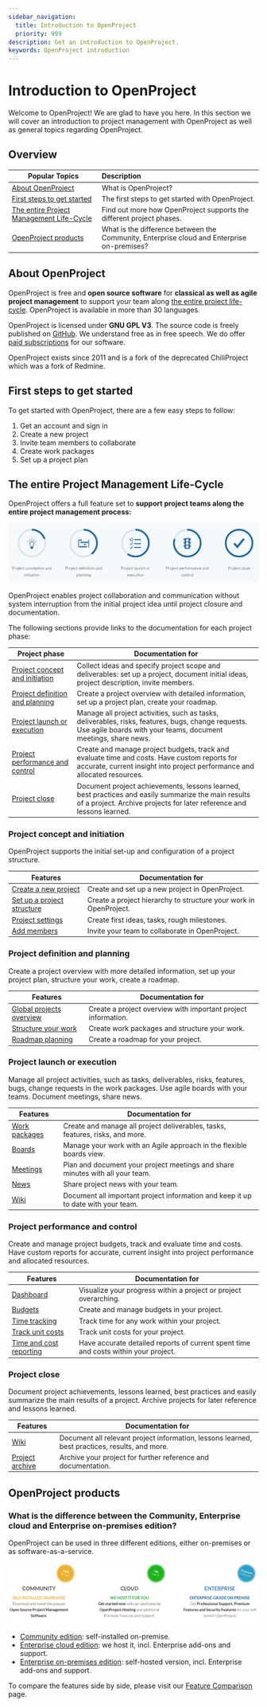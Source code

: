 ```yaml
---
sidebar_navigation:
  title: Introduction to OpenProject
  priority: 999
description: Get an introduction to OpenProject.
keywords: OpenProject introduction
---
```

# Introduction to OpenProject

Welcome to OpenProject! We are glad to have you here. In this section we will cover an introduction to project management with OpenProject as well as general topics regarding OpenProject.

## Overview

| Popular Topics                                                                        | Description                                                                                |
|---------------------------------------------------------------------------------------|:-------------------------------------------------------------------------------------------|
| [About OpenProject](#about-openproject)                                               | What is OpenProject?                                                                       |
| [First steps to get started](#first-steps-to-get-started)                             | The first steps to get started with OpenProject.                                           |
| [The entire Project Management Life-Cycle](#the-entire-project-management-life-cycle) | Find out more how OpenProject supports the different project phases.                       |
| [OpenProject products](#openproject-products)                                         | What is the difference between the Community, Enterprise cloud and Enterprise on-premises? |

## About OpenProject

OpenProject is free and **open source software** for **classical as well as agile project management** to support your team along [the entire project life-cycle](#the-entire-project-management-life-cycle). OpenProject is available in more than 30 languages.

OpenProject is licensed under **GNU GPL V3**. The source code is freely published on [GitHub](https://github.com/opf/openproject). We understand free as in free speech. We do offer [paid subscriptions](#openproject-products) for our software.

OpenProject exists since 2011 and is a fork of the deprecated ChiliProject which was a fork of Redmine.

## First steps to get started

To get started with OpenProject, there are a few easy steps to follow:

1. Get an account and sign in
2. Create a new project
3. Invite team members to collaborate
4. Create work packages
5. Set up a project plan

## The entire Project Management Life-Cycle

OpenProject offers a full feature set to **support project teams along the entire project management process:**

![Project Management Life-Cycle](1565860195298.png)

OpenProject enables project collaboration and communication without system interruption from the initial project idea until project closure and documentation.

The following sections provide links to the documentation for each project phase:

| Project phase                                                | Documentation for                                            |
| ------------------------------------------------------------ | ------------------------------------------------------------ |
| [Project concept and initiation](#project-concept-and-initiation) | Collect ideas and specify project scope and deliverables:  set up a project, document initial ideas, project description, invite members. |
| [Project definition and planning](#project-definition-and-planning) | Create a project overview with detailed information, set up a project plan, create your roadmap. |
| [Project launch or execution](#project-launch-or-execution)  | Manage all project activities, such as tasks, deliverables, risks, features, bugs, change requests. Use agile boards with your teams, document meetings, share news. |
| [Project performance and control](#project-performance-and-control) | Create and manage project budgets, track and evaluate time and costs. Have custom reports for accurate, current insight into project performance and allocated resources. |
| [Project close](#project-close)                              | Document project achievements, lessons learned, best practices and easily summarize the main results of a project. Archive projects for later reference and lessons learned. |

### Project concept and initiation

OpenProject supports the initial set-up and configuration of a project structure.

| Features                                                     | Documentation for                                            |
| ------------------------------------------------------------ | ------------------------------------------------------------ |
| [Create a new project](../projects/#create-a-new-project)    | Create and set up a new project in OpenProject.              |
| [Set up a project structure](../../user-guide/projects/#project-structure) | Create a project hierarchy to structure your work in OpenProject. |
| [Project settings](../../user-guide/projects/#project-settings) | Create first ideas, tasks, rough milestones.                 |
| [Add members](../invite-members/)                            | Invite your team to collaborate in OpenProject.              |

### Project definition and planning

Create a project overview with more detailed information, set up your project plan, structure your work, create a roadmap.

| Features                                              | Documentation for                                            |
| ----------------------------------------------------- | ------------------------------------------------------------ |
| [Global projects overview](../../user-guide/)         | Create a project overview with important project information. |
| [Structure your work](../work-packages-introduction/) | Create work packages and structure your work.                |
| [Roadmap planning](../gantt-chart-introduction/)      | Create a roadmap for your project.                           |

### Project launch or execution

Manage all project activities, such as tasks, deliverables, risks, features, bugs, change requests in the work packages. Use agile boards with your teams. Document meetings, share news.

| Features      | Documentation for                                            |
| ------------- | ------------------------------------------------------------ |
| [Work packages](../../user-guide/work-packages/create-work-package/)             | Create and manage all project deliverables, tasks, features, risks, and more. |
| [Boards](../../user-guide/agile-boards/)        | Manage your work with an Agile approach in the flexible boards view. |
| [Meetings](../../user-guide/meetings/)      | Plan and document your project meetings and share minutes with all your team. |
| [News](../../user-guide/news/)          | Share project news with your team.                           |
| [Wiki](../../user-guide/wiki/)          | Document all important project information and keep it up to date with your team. |

### Project performance and control

Create and manage project budgets, track and evaluate time and costs. Have custom reports for accurate, current insight into project performance and allocated resources.

| Features                | Documentation for                                            |
| ----------------------- | ------------------------------------------------------------ |
| [Dashboard](../../user-guide/start-page/)               | Visualize your progress within a project or project overarching. |
| [Budgets](../../user-guide/budgets/)                 | Create and manage budgets in your project.                   |
| [Time tracking](../../user-guide/time-and-costs/time-tracking/)           | Track time for any work within your project.                 |
| [Track unit costs](../../user-guide/time-and-costs/cost-tracking/)        | Track unit costs for your project.                           |
| [Time and cost reporting](../../user-guide/time-and-costs/reporting/) | Have accurate detailed reports of current spent time and costs within your project. |

### Project close

Document project achievements, lessons learned, best practices and easily summarize the main results of a project. Archive projects for later reference and lessons learned.

| Features        | Documentation for                                            |
| --------------- | ------------------------------------------------------------ |
| [Wiki](../../user-guide/wiki/create-edit-wiki/)            | Document all relevant project information, lessons learned, best practices, results, and more. |
| [Project archive](../../user-guide/projects/#archive-a-project) | Archive your project for further reference and documentation. |

## OpenProject products

###  What is the difference between the Community, Enterprise cloud and Enterprise on-premises edition?

OpenProject can be used in three different editions, either on-premises or as software-as-a-service.

![openproject versions](1569586019132.png)

* [Community edition](https://www.openproject.org/download-and-installation/): self-installed on-premise.
* [Enterprise cloud edition](https://www.openproject.org/hosting/): we host it, incl. Enterprise add-ons and support.
* [Enterprise on-premises edition](https://www.openproject.org/enterprise-edition/): self-hosted version, incl. Enterprise add-ons and support.

To compare the features side by side, please visit our [Feature Comparison](https://www.openproject.org/pricing/#features) page.

